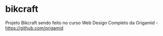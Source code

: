 # bikcraft
 Projeto Bikcraft sendo feito no curso Web Design Completo da Origamid - https://github.com/origamid
